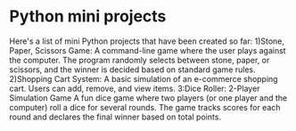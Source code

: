 # Python mini projects
Here's a list of mini Python projects that have been created so far:
1)Stone, Paper, Scissors Game:
A command-line game where the user plays against the computer. The program randomly selects between stone, paper, or scissors, and the winner is decided based on standard game rules.
2)Shopping Cart System:
A basic simulation of an e-commerce shopping cart. Users can add, remove, and view items.
3:Dice Roller: 2-Player Simulation Game
A fun dice game where two players (or one player and the computer) roll a dice for several rounds. The game tracks scores for each round and declares the final winner based on total points.
